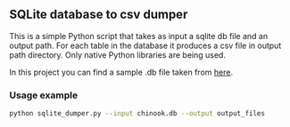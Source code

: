 ## SQLite database to csv dumper ##
This is a simple Python script that takes as input a sqlite db file and an output path. For each table in the database it produces a csv file in output path directory.
Only native Python libraries are being used.

In this project you can find a sample .db file taken from [here](https://www.sqlitetutorial.net/sqlite-sample-database/).


### Usage example ###
```sh
python sqlite_dumper.py --input chinook.db --output output_files 
```
